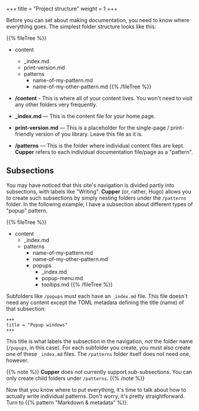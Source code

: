 +++
title = "Project structure"
weight = 1
+++

Before you can set about making documentation, you need to know where everything goes. The simplest folder structure looks like this:

{{% fileTree %}}
* content
    * \_index.md
    * print-version.md
    * patterns
        * name-of-my-pattern.md
        * name-of-my-other-pattern.md
{{% /fileTree %}}

* **/content** - This is where all of your content lives. You won't need to visit any other folders very frequently.
* **_index.md** — This is the content file for your home page.
* **print-version.md** — This is a placeholder for the single-page / print-friendly version of you library. Leave this file as it is.
* **/patterns** — This is the folder where individual content files are kept. **Cupper** refers to each individual documentation file/page as a "pattern".

## Subsections

You may have noticed that this site's navigation is divided partly into subsections, with labels like "Writing". **Cupper** (or, rather, Hugo) allows you to create such subsections by simply nesting folders under the `/patterns` folder. In the following example, I have a subsection about different types of "popup" pattern.

{{% fileTree %}}
* content
    * \_index.md
    * patterns
        * name-of-my-pattern.md
        * name-of-my-other-pattern.md
        * popups
            * \_index.md
            * popup-menu.md
            * tooltips.md
{{% /fileTree %}}

Subfolders like `/popups` must each have an `_index.md` file. This file doesn't need any content except the TOML metadata defining the title (name) of that subsection:

```
+++
title = "Popup windows"
+++
```

This title is what labels the subsection in the navigation, *not* the folder name (`/popups`, in this case). For each subfolder you create, you must also create one of these `_index.md` files. The `/patterns` folder itself does not need one, however.

{{% note %}}
**Cupper** does not currently support _sub_-subsections. You can only create child folders under `/patterns`.
{{% /note %}}

Now that you know where to put everything, it's time to talk about how to actually write individual patterns. Don't worry, it's pretty straightforward. Turn to {{% pattern "Markdown & metadata" %}}.
